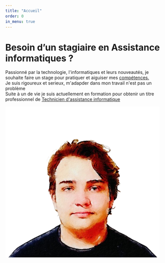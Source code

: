 ```yaml
---
title: "Accueil"
order: 0
in_menu: true
---
```

<main>
                <h1>Besoin d’un stagiaire en Assistance informatiques ?</h1>
                <div class="tableau">
                 <p class="int">Passionné par la technologie, l'informatiques et leurs nouveautés, je souhaite faire un stage pour pratiquer et aiguiser mes <a href="https://evanlaf-pro.github.io/site-cv/experiences.html">compétences.</a> 
                <br>Je suis rigoureux et serieux, m'adapder dans mon travail n'est pas un problème
                <br>Suite à un de vie je suis actuellement en formation pour obtenir un titre professionnel de <a href="https://www.francecompetences.fr/recherche/rncp/37681/">Technicien d'assistance informatique</a></p>
                <img class="moi" src="images/Photoroom-20250203_163057-removebg-preview.png">
                </div>
            </main> 